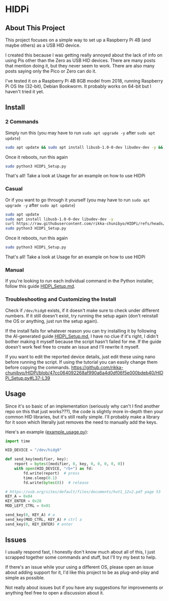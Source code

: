 # HIDPi
## About This Project
This project focuses on a simple way to set up a Raspberry Pi 4B (and maybe others) as a USB HID device. 

I created this because I was getting really annoyed about the lack of info on using Pis other than the Zero as USB HID devices. There are many posts that mention doing it, but they never seem to work. There are also many posts saying only the Pico or Zero can do it.

I've tested it on a Raspberry Pi 4B 8GB model from 2018, running Raspberry Pi OS lite (32-bit), Debian Bookworm. It probably works on 64-bit but I haven't tried it yet.

## Install

### 2 Commands
Simply run this (you may have to run `sudo apt upgrade -y` after `sudo apt update`)
```sh
sudo apt update && sudo apt install libusb-1.0-0-dev libudev-dev -y && curl https://raw.githubusercontent.com/rikka-chunibyo/HIDPi/refs/heads/master/HIDPi_Setup.py -o HIDPi_Setup.py && sudo python3 HIDPi_Setup.py
```
Once it reboots, run this again
```sh
sudo python3 HIDPi_Setup.py
```
That's all! Take a look at Usage for an example on how to use HIDPi

### Casual
Or if you want to go through it yourself (you may have to run `sudo apt upgrade -y` after `sudo apt update`)
```sh
sudo apt update
sudo apt install libusb-1.0-0-dev libudev-dev -y
curl https://raw.githubusercontent.com/rikka-chunibyo/HIDPi/refs/heads/master/HIDPi_Setup.py -o HIDPi_Setup.py
sudo python3 HIDPi_Setup.py
```
Once it reboots, run this again
```sh
sudo python3 HIDPi_Setup.py
```
That's all! Take a look at Usage for an example on how to use HIDPi

### Manual
If you're looking to run each individual command in the Python installer, follow this guide [HIDPi_Setup.md](https://github.com/rikka-chunibyo/HIDPi/blob/fd94a5a43bf75b7723eb34bdf506ec681762cc8b/HIDPi_Setup.md).

### Troubleshooting and Customizing the Install
Check if `/dev/hidg0` exists, if it doesn't make sure to check under different numbers. If it still doesn't exist, try running the setup again (don't reinstall the OS or anything, just run the setup again).

If the install fails for whatever reason you can try installing it by following the AI-generated guide [HIDPi_Setup.md](https://github.com/rikka-chunibyo/HIDPi/blob/fd94a5a43bf75b7723eb34bdf506ec681762cc8b/HIDPi_Setup.md), I have no clue if it's right, I didn't bother making it myself because the script hasn't failed for me. If the guide doesn't work feel free to create an issue and I'll rewrite it myself.

If you want to edit the reported device details, just edit these using nano before running the script. If using the tutorial you can easily change them before copying the commands.
https://github.com/rikka-chunibyo/HIDPi/blob/47cc064092268af990a6a4d0df06f5e000bdeb40/HIDPi_Setup.py#L37-L39

## Usage
Since it's so basic of an implementation (seriously why can't I find another repo on this that just works???), the code is slightly more in-depth then your common HID libraries, but it's still really simple. I'll probably make a library for it soon which literally just removes the need to manually add the keys.

Here's an example ([example_usage.py](https://github.com/rikka-chunibyo/HIDPi/blob/fd94a5a43bf75b7723eb34bdf506ec681762cc8b/example_usage.py)):
```python
import time

HID_DEVICE = "/dev/hidg0"

def send_key(modifier, key):
    report = bytes([modifier, 0, key, 0, 0, 0, 0, 0])
    with open(HID_DEVICE, "rb+") as fd:
        fd.write(report)  # press
        time.sleep(0.1)
        fd.write(bytes(8))  # release

# https://usb.org/sites/default/files/documents/hut1_12v2.pdf page 53
KEY_A = 0x04
KEY_ENTER = 0x28
MOD_LEFT_CTRL = 0x01

send_key(0, KEY_A) # a
send_key(MOD_CTRL, KEY_A) # ctrl a
send_key(0, KEY_ENTER) # enter
```

## Issues
I usually respond fast, I honestly don't know much about all of this, I just scrapped together some commands and stuff, but I'll try my best to help. 

If there's an issue while your using a different OS, please open an issue about adding support for it, I'd like this project to be as plug-and-play and simple as possible.

Not really about issues but if you have any suggestions for improvements or anything feel free to open a discussion about it.
